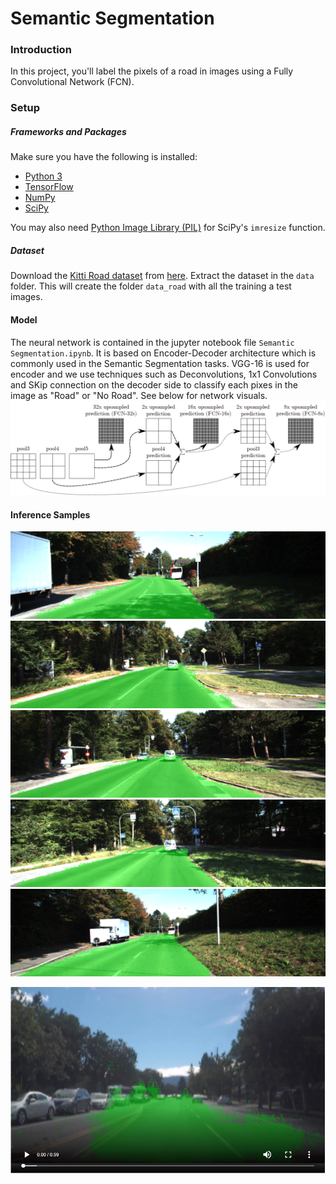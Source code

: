 # Semantic Segmentation
### Introduction
In this project, you'll label the pixels of a road in images using a Fully Convolutional Network (FCN).

### Setup
##### Frameworks and Packages
Make sure you have the following is installed:
 - [Python 3](https://www.python.org/)
 - [TensorFlow](https://www.tensorflow.org/)
 - [NumPy](http://www.numpy.org/)
 - [SciPy](https://www.scipy.org/)

You may also need [Python Image Library (PIL)](https://pillow.readthedocs.io/) for SciPy's `imresize` function.

##### Dataset
Download the [Kitti Road dataset](http://www.cvlibs.net/datasets/kitti/eval_road.php) from [here](http://www.cvlibs.net/download.php?file=data_road.zip).  Extract the dataset in the `data` folder.  This will create the folder `data_road` with all the training a test images.

#### Model
The neural network is contained in the jupyter notebook file `Semantic Segmentation.ipynb`. It is based on Encoder-Decoder architecture which is commonly used in the Semantic Segmentation tasks. VGG-16 is used for encoder and we use techniques such as Deconvolutions, 1x1 Convolutions and SKip connection on the decoder side to classify each pixes in the image as "Road" or "No Road". See below for network visuals. 
![Semantic-Segmentation-Model](https://github.com/abhisheksreesaila/CarND-Semantic-Segmentation/raw/master/FCN-8%20Network.png)

#### Inference Samples
![sample1.png](https://github.com/abhisheksreesaila/CarND-Semantic-Segmentation/raw/master/sample1.png)
![sample2.png](https://github.com/abhisheksreesaila/CarND-Semantic-Segmentation/raw/master/sample2.png)
![sample3.png](https://github.com/abhisheksreesaila/CarND-Semantic-Segmentation/raw/master/sample3.png)
![sample4.png](https://github.com/abhisheksreesaila/CarND-Semantic-Segmentation/raw/master/sample4.png)
![sample5.png](https://github.com/abhisheksreesaila/CarND-Semantic-Segmentation/raw/master/sample5.png)

[![Link to inference on a driving video](https://github.com/abhisheksreesaila/CarND-Semantic-Segmentation/raw/master/VideoSample.PNG)](https://github.com/abhisheksreesaila/CarND-Semantic-Segmentation/raw/master/result.mp4)


